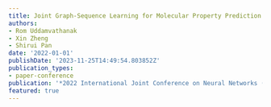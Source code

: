 ```yaml
---
title: Joint Graph-Sequence Learning for Molecular Property Prediction
authors:
- Rom Uddamvathanak
- Xin Zheng
- Shirui Pan
date: '2022-01-01'
publishDate: '2023-11-25T14:49:54.803852Z'
publication_types:
- paper-conference
publication: '*2022 International Joint Conference on Neural Networks (IJCNN)*'
featured: true
---
```

